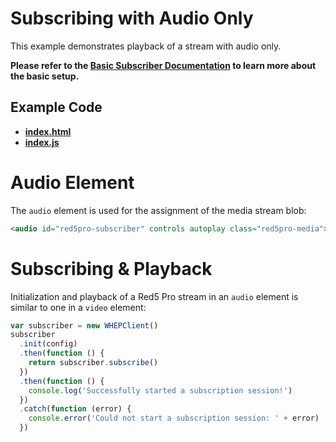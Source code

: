 # Subscribing with Audio Only

This example demonstrates playback of a stream with audio only.

**Please refer to the [Basic Subscriber Documentation](../subscribe/README.md) to learn more about the basic setup.**

## Example Code

- **[index.html](index.html)**
- **[index.js](index.js)**

# Audio Element

The `audio` element is used for the assignment of the media stream blob:

```html
<audio id="red5pro-subscriber" controls autoplay class="red5pro-media"></audio>
```

# Subscribing & Playback

Initialization and playback of a Red5 Pro stream in an `audio` element is similar to one in a `video` element:

```js
var subscriber = new WHEPClient()
subscriber
  .init(config)
  .then(function () {
    return subscriber.subscribe()
  })
  .then(function () {
    console.log('Successfully started a subscription session!')
  })
  .catch(function (error) {
    console.error('Could not start a subscription session: ' + error)
  })
```
